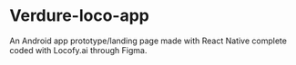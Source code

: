 # Verdure-loco-app

An Android app prototype/landing page made with React Native complete coded with Locofy.ai through Figma.

